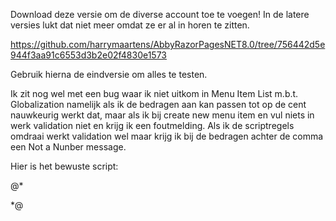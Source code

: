 Download deze versie om de diverse account toe te voegen! In de latere versies lukt dat niet meer omdat ze er al in horen te zitten.

https://github.com/harrymaartens/AbbyRazorPagesNET8.0/tree/756442d5e944f3aa91c6553d3b2e02f4830e1573

Gebruik hierna de eindversie om alles te testen.

Ik zit nog wel met een bug waar ik niet uitkom in Menu Item List m.b.t. Globalization namelijk als ik de bedragen aan kan passen tot op de cent nauwkeurig werkt dat, maar als ik bij create new menu item en vul niets in werk validation niet en krijg ik een foutmelding. Als ik de scriptregels omdraai werkt validation wel maar krijg ik bij de bedragen achter de comma een Not a Nunber message.

Hier is het bewuste script:

<script src="~/lib/jquery-validation/dist/jquery.validate.min.js"></script>
<script src="~/lib/jquery-validation-unobtrusive/jquery.validate.unobtrusive.min.js"></script>

<script src="~/lib/validation/cldr.js"></script>
<script src="~/lib/validation/globalize.js"></script>
<script src="~/lib/validation/jquery.validate.globalize.js"></script>


@* <!-- cldr script (needed for globalize) -->
<script src="https://cdn.jsdelivr.net/npm/cldrjs@0.5.5/dist/cldr.min.js"></script>
<!-- globalize script -->
<script src="https://cdn.jsdelivr.net/npm/globalize@1.7.0/dist/globalize.min.js"></script>
<!-- jquery validation script with globalize -->
<script src="https://cdn.jsdelivr.net/npm/jquery-validation-globalize@0.1.1/jquery.validate.globalize.min.js"></script>
 *@
